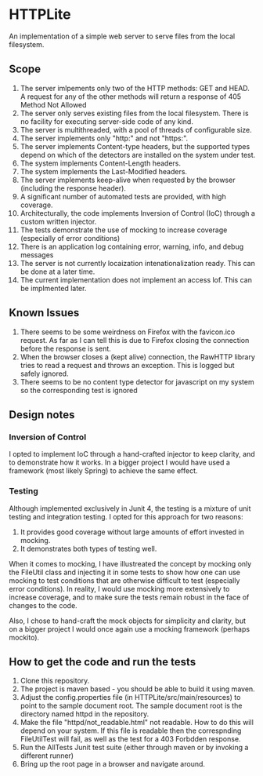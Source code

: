 # HTTPLite

An implementation of a simple web server to serve files from the local filesystem.

## Scope

1. The server imlpements only two of the HTTP methods: GET and HEAD. A request for any of the other methods will return a response of 405 Method Not Allowed
2. The server only serves existing files from the local filesystem. There is no facility for executing server-side code of any kind.
3. The server is multithreaded, with a pool of threads of configurable size.
4. The server implements only "http:" and not "https:".
5. The server implements Content-type headers, but the supported types depend on which of the detectors are installed on the system under test.
6. The system implements Content-Length headers.
7. The system implements the Last-Modified headers.
8. The server implements keep-alive when requested by the browser (including the response header).
9. A significant number of automated tests are provided, with high coverage.
10. Architecturally, the code implements Inversion of Control (IoC) through a custom written injector.
11. The tests demonstrate the use of mocking to increase coverage (especially of error conditions)
12. There is an application log containing error, warning, info, and debug messages
13. The server is not currently locaization intenationalization ready. This can be done at a later time. 
14. The current implementation does not implement an access lof. This can be implmented later.

## Known Issues

1. There seems to be some weirdness on Firefox with the favicon.ico request. As far as I can tell this is due to Firefox closing the connection before the response is sent.
2. When the browser closes a (kept alive) connection, the RawHTTP library tries to read a request and throws an exception. This is logged but safely ignored.
3. There seems to be no content type detector for javascript on my system so the corresponding test is ignored

## Design notes

### Inversion of Control

I opted to implement IoC through a hand-crafted injector to keep clarity, and to demonstrate how it works. In a bigger project I would have used a framework (most likely Spring) to achieve the same effect.

### Testing

Although implemented exclusively in Junit 4, the testing is a mixture of unit testing and integration testing. I opted for this approach for two reasons:
1. It provides good coverage without large amounts of effort invested in mocking.
2. It demonstrates both types of testing well. 

When it comes to mocking, I have illustreated the concept by mocking only the FileUtil class and injecting it in some tests to show how one can use mocking to test conditions that are otherwise difficult to test (especially error conditions). In reality, I would use mocking more extensively to increase coverage, and to make sure the tests remain robust in the face of changes to the code. 

Also, I chose to hand-craft the mock objects for simplicity and clarity, but on a bigger project I would once again use a mocking framework (perhaps mockito).

## How to get the code and run the tests

1. Clone this repository.
2. The project is maven based - you should be able to build it using maven.
3. Adjust the config.properties file (in HTTPLite/src/main/resources) to point to the sample document root. The sample document root is the directory named httpd in the repository.
4. Make the file "httpd/not_readable.html" not readable. How to do this will depend on your system. If this file is readable then the correspnding FileUtilTest will fail, as well as the test for a 403 Forbdden response.
5. Run the AllTests Junit test suite (either through maven or by invoking a different runner)
6. Bring up the root page in a browser and navigate around.
